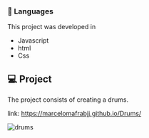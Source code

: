 
### 🚀 Languages
This project was developed in

  - Javascript
  - html
  - Css



## 💻 Project
The project consists of creating a drums.

link: https://marcelomafrabjj.github.io/Drums/

![drums](https://user-images.githubusercontent.com/84472778/150860389-147f1f07-d818-4087-a426-2d20a891acf9.png)
